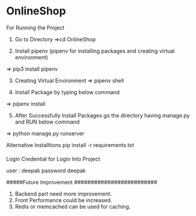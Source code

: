 # OnlineShop
For Running the Project

1. Go to Directory
=>cd OnlineShop

2. Install pipenv (pipenv for installing packages and creating virtual environment)

=>	pip3 install pipenv

3. Creating Virtual Environment 
=>	pipenv shell


4. Install Package by typing below command

=>	pipenv install

5. After Successfully Install Packages go the directory having manage.py and RUN below command

=>	python manage.py runserver

Alternative Installtions 
pip install -r requirements.txt

####
Login Credential for Login Into Project

user : deepak
password deepak

#####Future Improvement #########################
1. Backend part need more improvement.
2. Front Performance could be increased.
3. Redis or memcached can be used for caching.
